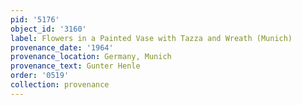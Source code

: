 ```yaml
---
pid: '5176'
object_id: '3160'
label: Flowers in a Painted Vase with Tazza and Wreath (Munich)
provenance_date: '1964'
provenance_location: Germany, Munich
provenance_text: Gunter Henle
order: '0519'
collection: provenance
---
```

